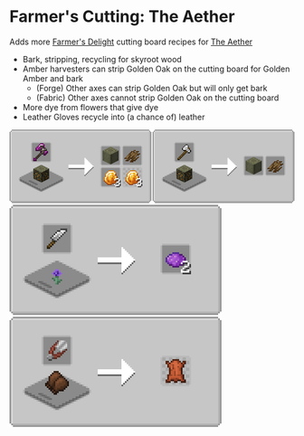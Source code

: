 # Farmer's Cutting: The Aether
Adds more [Farmer's Delight](https://modrinth.com/mod/farmers-delight) cutting board recipes for [The Aether](https://modrinth.com/mod/aether)

- Bark, stripping, recycling for skyroot wood
- Amber harvesters can strip Golden Oak on the cutting board for Golden Amber and bark
    - (Forge) Other axes can strip Golden Oak but will only get bark
    - (Fabric) Other axes cannot strip Golden Oak on the cutting board
- More dye from flowers that give dye
- Leather Gloves recycle into (a chance of) leather

![Wood Cutting](media/woodcutting.png) ![Flower Cutting](media/flowercutting.png) ![Leather Gloves Cutting](media/leatherglovescutting.png) 